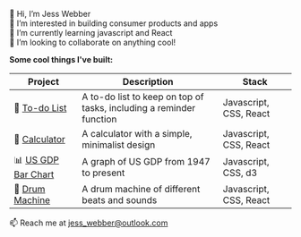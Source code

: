 👋 Hi, I’m Jess Webber <br>
👀 I’m interested in building consumer products and apps <br>
🌱 I’m currently learning javascript and React <br>
💞️ I’m looking to collaborate on anything cool! <br>

<strong>Some cool things I've built:</strong>

Project | Description | Stack
------- |-------------|------
🔧 [To-do List](https://jess-webber.github.io/to-do-list/)  | A to-do list to keep on top of tasks, including a reminder function | Javascript, CSS, React
🧮 [Calculator](https://jess-webber.github.io/minimalist-calculator/) | A calculator with a simple, minimalist design | Javascript, CSS, React
📊 [US GDP Bar Chart](https://codepen.io/jesswebber/full/qBrEGNr) | A graph of US GDP from 1947 to present | Javascript, CSS, d3
🥁 [Drum Machine](https://codepen.io/jesswebber/full/dyNwzJX) | A drum machine of different beats and sounds | Javascript, CSS, React


📫 Reach me at jess_webber@outlook.com

